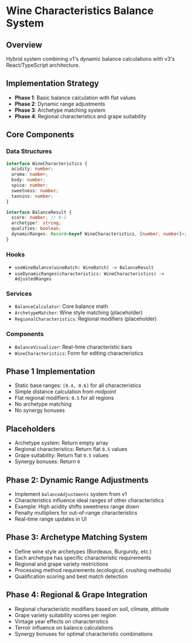 # Wine Characteristics Balance System

## Overview
Hybrid system combining v1's dynamic balance calculations with v3's React/TypeScript architecture.

## Implementation Strategy
- **Phase 1**: Basic balance calculation with flat values
- **Phase 2**: Dynamic range adjustments
- **Phase 3**: Archetype matching system
- **Phase 4**: Regional characteristics and grape suitability

## Core Components

### Data Structures
```typescript
interface WineCharacteristics {
  acidity: number;
  aroma: number;
  body: number;
  spice: number;
  sweetness: number;
  tannins: number;
}

interface BalanceResult {
  score: number; // 0-1
  archetype?: string;
  qualifies: boolean;
  dynamicRanges: Record<keyof WineCharacteristics, [number, number]>;
}
```

### Hooks
- `useWineBalance(wineBatch: WineBatch) -> BalanceResult`
- `useDynamicRanges(characteristics: WineCharacteristics) -> AdjustedRanges`

### Services
- `BalanceCalculator`: Core balance math
- `ArchetypeMatcher`: Wine style matching (placeholder)
- `RegionalCharacteristics`: Regional modifiers (placeholder)

### Components
- `BalanceVisualizer`: Real-time characteristic bars
- `WineCharacteristics`: Form for editing characteristics

## Phase 1 Implementation
- Static base ranges: `[0.4, 0.6]` for all characteristics
- Simple distance calculation from midpoint
- Flat regional modifiers: `0.5` for all regions
- No archetype matching
- No synergy bonuses

## Placeholders
- Archetype system: Return empty array
- Regional characteristics: Return flat `0.5` values
- Grape suitability: Return flat `0.5` values
- Synergy bonuses: Return `0`

## Phase 2: Dynamic Range Adjustments
- Implement `balanceAdjustments` system from v1
- Characteristics influence ideal ranges of other characteristics
- Example: High acidity shifts sweetness range down
- Penalty multipliers for out-of-range characteristics
- Real-time range updates in UI

## Phase 3: Archetype Matching System
- Define wine style archetypes (Bordeaux, Burgundy, etc.)
- Each archetype has specific characteristic requirements
- Regional and grape variety restrictions
- Processing method requirements (ecological, crushing methods)
- Qualification scoring and best match detection

## Phase 4: Regional & Grape Integration
- Regional characteristic modifiers based on soil, climate, altitude
- Grape variety suitability scores per region
- Vintage year effects on characteristics
- Terroir influence on balance calculations
- Synergy bonuses for optimal characteristic combinations
